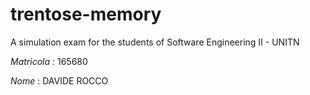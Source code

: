 # trentose-memory
A simulation exam for the students of Software Engineering II - UNITN

*Matricola* : 165680

*Nome*      : DAVIDE ROCCO
